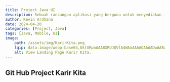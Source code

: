 ```yaml
---
title: Project Java UI
description: Sebuah rancangan aplikasi yang berguna untuk menyediakan informasi mengenai berbagai bidang karir dan menyediakan media belajar yang efektif untuk menunjang karir
author: Kevin Ardhana
date: 2024-04-20 
categories: [Project, Java]
tags: [Java, Mobile, UI]
image:
    path: /assets/img/KarirKita.png
    lqip: data:image/webp;base64,UklGRpoAAABXRUJQVlA4WAoAAAAQAAAADwAABwAAQUxQSDIAAAARL0AmbZurmr57yyIiqE8oiG0bejIYEQTgqiDA9vqnsUSI6H+oAERp2HZ65qP/VIAWAFZQOCBCAAAA8AEAnQEqEAAIAAVAfCWkAALp8sF8rgRgAP7o9FDvMCkMde9PK7euH5M1m6VWoDXf2FkP3BqV0ZYbO6NA/VFIAAAA
    alt: View Landing Page Karir Kita.
---
```


## Git Hub Project Karir Kita

<!-- [Link](https://github.com/Kevinardhana096/KarirKita-Projects.git) -->
